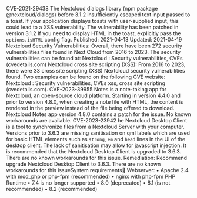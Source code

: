 CVE-2021-29438
The Nextcloud dialogs library (npm package @nextcloud/dialogs) before 3.1.2 insufficiently escaped text input passed to a toast. If your application displays toasts with user-supplied input, this could lead to a XSS vulnerability. The vulnerability has been patched in version 3.1.2 If you need to display HTML in the toast, explicitly pass the `options.isHTML` config flag.
Published: 2021-04-13
Updated: 2021-04-19
Nextcloud Security Vulnerabilities:
Overall, there have been 272 security vulnerabilities files found in Next Cloud from 2016 to 2023. The security vulnerabilities can be found at: Nextcloud : Security vulnerabilities, CVEs (cvedetails.com)
Nextcloud cross site scripting (XSS):
From 2016 to 2023, there were 33 cross site scripting (XSS) Nextcloud security vulnerabilities found. Two examples can be found on the following  CVE website: Nextcloud : Security vulnerabilities, CVEs xss, cross site scripting (cvedetails.com). 
CVE-2023-39955
Notes is a note-taking app for Nextcloud, an open-source cloud platform. Starting in version 4.4.0 and prior to version 4.8.0, when creating a note file with HTML, the content is rendered in the preview instead of the file being offered to download. Nextcloud Notes app version 4.8.0 contains a patch for the issue. No known workarounds are available.
CVE-2023-23942
he Nextcloud Desktop Client is a tool to synchronize files from a Nextcloud Server with your computer. Versions prior to 3.6.3 are missing sanitisation on qml labels which are used for basic HTML elements such as `strong`, `em` and `head` lines in the UI of the desktop client. The lack of sanitisation may allow for javascript injection. It is recommended that the Nextcloud Desktop Client is upgraded to 3.6.3. There are no known workarounds for this issue.
Remediation: Recommend upgrade Nextcloud Desktop Client to 3.6.3. There are no known workarounds for this issueSystem requirements
Webserver: 
•	Apache 2.4 with mod_php or php-fpm (recommended)
•	nginx with php-fpm
PHP Runtime
•	7.4 is no longer supported
•	8.0 (deprecated)
•	8.1 (is not recommended)
•	8.2 (recommended)


